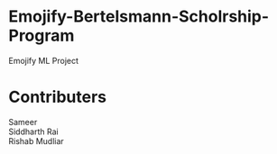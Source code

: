 # Emojify-Bertelsmann-Scholrship-Program
Emojify ML Project

# Contributers
Sameer
<br />
Siddharth Rai
<br />
Rishab Mudliar
